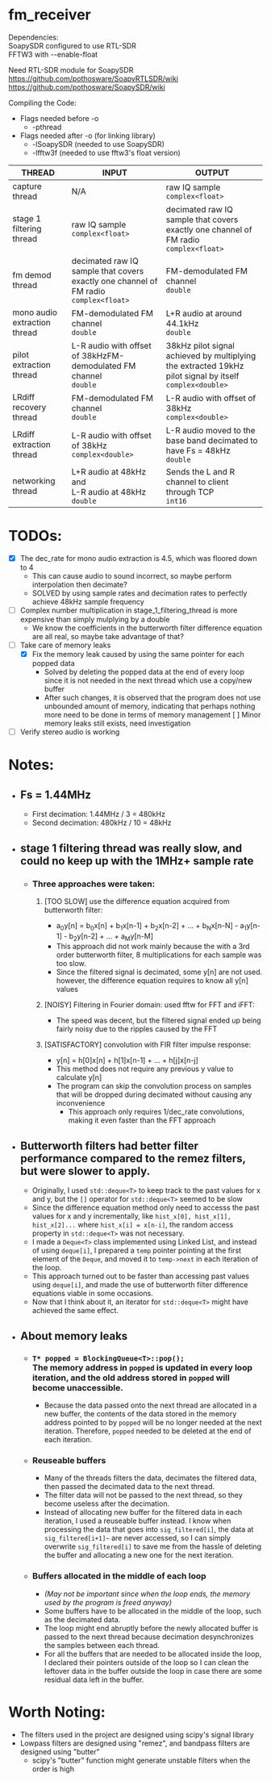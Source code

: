 # fm_receiver

Dependencies:<br />
SoapySDR configured to use RTL-SDR <br />
FFTW3 with --enable-float

Need RTL-SDR module for SoapySDR <br />
https://github.com/pothosware/SoapyRTLSDR/wiki  <br />
https://github.com/pothosware/SoapySDR/wiki <br />

Compiling the Code: <br />
* Flags needed before -o <br />
  * -pthread
* Flags needed after -o (for linking library)
  * -lSoapySDR  (needed to use SoapySDR)
  * -lfftw3f  (needed to use fftw3's float version)

THREAD | INPUT | OUTPUT
---- | ---- | ----
capture thread | N/A | raw IQ sample <br /> `complex<float>`
stage 1 filtering thread | raw IQ sample <br /> `complex<float>` | decimated raw IQ sample that covers exactly one channel of FM radio <br />`complex<float>`
fm demod thread | decimated raw IQ sample that covers exactly one channel of FM radio <br /> `complex<float>` | FM-demodulated FM channel <br /> `double`
mono audio extraction thread | FM-demodulated FM channel <br/> `double` | L+R audio at around 44.1kHz <br/> `double`
pilot extraction thread | L-R audio with offset of 38kHzFM-demodulated FM channel <br/> `double` | 38kHz pilot signal achieved by multiplying the extracted 19kHz pilot signal by itself <br/> `complex<double>`
LRdiff recovery thread | FM-demodulated FM channel <br/> `double` | L-R audio with offset of 38kHz <br/> `complex<double>`
LRdiff extraction thread | L-R audio with offset of 38kHz <br/> `complex<double>` | L-R audio moved to the base band decimated to have Fs = 48kHz <br/> `double`
networking thread | L+R audio at 48kHz <br/> and <br/> L-R audio at 48kHz <br/> `double` | Sends the L and R channel to client through TCP <br/> `int16`



# TODOs: <br />
* [x] The dec_rate for mono audio extraction is 4.5, which was floored down to 4
  * This can cause audio to sound incorrect, so maybe perform interpolation then decimate?
  * SOLVED by using sample rates and decimation rates to perfectly achieve 48kHz sample frequency
* [ ] Complex number multiplication in stage_1_filtering_thread is more expensive than simply mulplying by a double
  * We know the coefficients in the butterworth filter difference equation are all real, so maybe take advantage of that?
* [ ] Take care of memory leaks
  * [x] Fix the memory leak caused by using the same pointer for each popped data
    * Solved by deleting the popped data at the end of every loop since it is not needed in the next thread which use a copy/new buffer
    * After such changes, it is observed that the program does not use unbounded amount of memory, indicating that perhaps nothing more need to be done in terms of memory management
    [ ] Minor memory leaks still exists, need investigation
* [ ] Verify stereo audio is working

# Notes: <br />
* ## Fs = 1.44MHz
  * First decimation: 1.44MHz / 3 = 480kHz
  * Second decimation: 480kHz / 10 = 48kHz
* ## stage 1 filtering thread was really slow, and could no keep up with the 1MHz+ sample rate
  * ### Three approaches were taken:
    1. [TOO SLOW] use the difference equation acquired from butterworth filter:
       * a<sub>0</sub>y[n] = b<sub>0</sub>x[n] + b<sub>1</sub>x[n-1] + b<sub>2</sub>x[n-2] + ... + b<sub>N</sub>x[n-N] - a<sub>1</sub>y[n-1] - b<sub>2</sub>y[n-2] + ... + a<sub>M</sub>y[n-M] <br />
       * This approach did not work mainly because the with a 3rd order butterworth filter, 8 multiplications for each sample was too slow.
       * Since the filtered signal is decimated, some y[n] are not used. however, the difference equation requires to know all y[n] values
       
    2. [NOISY] Filtering in Fourier domain: used fftw for FFT and iFFT:
       * The speed was decent, but the filtered signal ended up being fairly noisy due to the ripples caused by the FFT
    3. [SATISFACTORY] convolution with FIR filter impulse response:
       * y[n] = h[0]x[n] + h[1]x[n-1] + ... + h[j]x[n-j]
       * This method does not require any previous y value to calculate y[n]
       * The program can skip the convolution process on samples that will be dropped during decimated without causing any inconvenience
         * This approach only requires 1/dec_rate convolutions, making it even faster than the FFT approach
* ## Butterworth filters had better filter performance compared to the remez filters, but were slower to apply.
  * Originally, I used `std::deque<T>` to keep track to the past values for x and y, but the `[]` operator for `std::deque<T>` seemed to be slow
  * Since the difference equation method only need to accesss the past values for x and y incrementally, like `hist_x[0], hist_x[1], hist_x[2]...` where `hist_x[i] = x[n-i]`, the random access property in `std::deque<T>` was not necessary.
  * I made a `Deque<T>` class implemented using Linked List, and instead of using `deque[i]`, I prepared a `temp` pointer pointing at the first element of the `Deque`, and moved it to `temp->next` in each iteration of the loop.
  * This approach turned out to be faster than accessing past values using `deque[i]`, and made the use of butterworth filter difference equations viable in some occasions.
  * Now that I think about it, an iterator for `std::deque<T>` might have achieved the same effect.
* ## About memory leaks
  * ### `T* popped = BlockingQueue<T>::pop();` <br /> The memory address in `popped` is updated in every loop iteration, and the old address stored in `popped` will become unaccessible.
    * Because the data passed onto the next thread are allocated in a new buffer, the contents of the data stored in the memory address pointed to by `popped` will be no longer needed at the next iteration. Therefore, `popped` needed to be deleted at the end of each iteration.
  * ### Reuseable buffers
    * Many of the threads filters the data, decimates the filtered data, then passed the decimated data to the next thread.
    * The filter data will not be passed to the next thread, so they become useless after the decimation. 
    * Instead of allocating new buffer for the filtered data in each iteration, I used a reuseable buffer instead. I know when processing the data that goes into `sig_filtered[i]`, the data at `sig_filtered[i+1]~` are never accessed, so I can simply overwrite `sig_filtered[i]` to save me from the hassle of deleting the buffer and allocating a new one for the next iteration.
  * ### Buffers allocated in the middle of each loop 
    * _(May not be important since when the loop ends, the memory used by the program is freed anyway)_
    * Some buffers have to be allocated in the middle of the loop, such as the decimated data.
    * The loop might end abruptly before the newly allocated buffer is passed to the next thread because decimation desynchronizes the samples between each thread.
    * For all the buffers that are needed to be allocated inside the loop, I declared their pointers outside of the loop so I can clean the leftover data in the buffer outside the loop in case there are some residual data left in the buffer.


# Worth Noting: <br />
  * The filters used in the project are designed using scipy's signal library
  * Lowpass filters are designed using "remez", and bandpass filters are designed using "butter"
    * scipy's "butter" function might generate unstable filters when the order is high
                          

